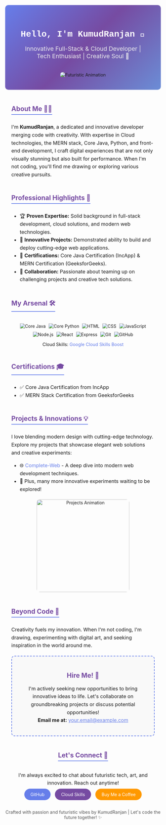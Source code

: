 <!-- Stylish, Job-Oriented & Futuristic GitHub Profile README -->

<!-- Header Section with Gradient & Animation -->
<div align="center" style="background: linear-gradient(135deg, #667eea, #764ba2, #6b8dd6); padding: 40px; border-radius: 10px; margin-bottom: 20px;">
  <h1 style="color: #fff; font-family: 'Courier New', monospace; margin-bottom: 10px;">Hello, I'm KumudRanjan 👋</h1>
  <p style="color: #eee; font-size: 1.2rem;">
    Innovative Full-Stack & Cloud Developer | Tech Enthusiast | Creative Soul 🚀
  </p>
  <img src="https://media.giphy.com/media/MVvZIIEl1UW1OJp0Pl/giphy.gif" alt="Futuristic Animation" style="max-width: 100%; border-radius: 10px; margin-top: 20px;">
</div>

<!-- About Me Section -->
<div style="margin: 0 20px;">
  <h2 style="color: #764ba2; border-bottom: 2px solid #667eea; display: inline-block; padding-bottom: 5px;">About Me 🧑‍💻</h2>
  <p style="font-size: 1rem; line-height: 1.6; margin-top: 10px;">
    I'm <strong>KumudRanjan</strong>, a dedicated and innovative developer merging code with creativity. With expertise in Cloud technologies, the MERN stack, Core Java, Python, and front-end development, I craft digital experiences that are not only visually stunning but also built for performance. When I'm not coding, you'll find me drawing or exploring various creative pursuits.
  </p>
</div>

<!-- Professional Highlights Section -->
<div style="margin: 20px;">
  <h2 style="color: #764ba2; border-bottom: 2px solid #667eea; display: inline-block; padding-bottom: 5px;">Professional Highlights 💼</h2>
  <ul style="font-size: 1rem; line-height: 1.6; margin-top: 10px;">
    <li>🏆 <strong>Proven Expertise:</strong> Solid background in full-stack development, cloud solutions, and modern web technologies.</li>
    <li>🚀 <strong>Innovative Projects:</strong> Demonstrated ability to build and deploy cutting-edge web applications.</li>
    <li>📜 <strong>Certifications:</strong> Core Java Certification (IncApp) & MERN Certification (GeeksforGeeks).</li>
    <li>🤝 <strong>Collaboration:</strong> Passionate about teaming up on challenging projects and creative tech solutions.</li>
  </ul>
</div>

<!-- Tech Skills Section -->
<div style="margin: 20px;">
  <h2 style="color: #764ba2; border-bottom: 2px solid #667eea; display: inline-block; padding-bottom: 5px;">My Arsenal 🛠️</h2>
  <div style="display: flex; flex-wrap: wrap; justify-content: center; margin-top: 15px;">
    <img src="https://img.shields.io/badge/Core%20Java-007396?style=for-the-badge&logo=java&logoColor=white" alt="Core Java" style="margin: 5px;">
    <img src="https://img.shields.io/badge/Core%20Python-3776AB?style=for-the-badge&logo=python&logoColor=white" alt="Core Python" style="margin: 5px;">
    <img src="https://img.shields.io/badge/HTML-000?style=for-the-badge&logo=html5&logoColor=E34F26" alt="HTML" style="margin: 5px;">
    <img src="https://img.shields.io/badge/CSS-1572B6?style=for-the-badge&logo=css3&logoColor=white" alt="CSS" style="margin: 5px;">
    <img src="https://img.shields.io/badge/JavaScript-F7DF1E?style=for-the-badge&logo=javascript&logoColor=black" alt="JavaScript" style="margin: 5px;">
    <img src="https://img.shields.io/badge/Node.js-339933?style=for-the-badge&logo=Node.js&logoColor=white" alt="Node.js" style="margin: 5px;">
    <img src="https://img.shields.io/badge/React-61DAFB?style=for-the-badge&logo=react&logoColor=black" alt="React" style="margin: 5px;">
    <img src="https://img.shields.io/badge/Express-000?style=for-the-badge&logo=express&logoColor=white" alt="Express" style="margin: 5px;">
    <img src="https://img.shields.io/badge/Git-F05032?style=for-the-badge&logo=git&logoColor=white" alt="Git" style="margin: 5px;">
    <img src="https://img.shields.io/badge/GitHub-181717?style=for-the-badge&logo=github&logoColor=white" alt="GitHub" style="margin: 5px;">
  </div>
  <p style="text-align: center; margin-top: 10px; font-size: 0.9rem;">
    Cloud Skills: <a href="https://www.cloudskillsboost.google/public_profiles/f4a36290-bd30-4dc3-aaaa-4e3ee99a213c" style="color: #667eea; text-decoration: none;">Google Cloud Skills Boost</a>
  </p>
</div>

<!-- Certifications Section -->
<div style="margin: 20px;">
  <h2 style="color: #764ba2; border-bottom: 2px solid #667eea; display: inline-block; padding-bottom: 5px;">Certifications 🎓</h2>
  <ul style="font-size: 1rem; line-height: 1.6; margin-top: 10px;">
    <li>✅ Core Java Certification from IncApp</li>
    <li>✅ MERN Stack Certification from GeeksforGeeks</li>
  </ul>
</div>

<!-- Projects & Innovations Section -->
<div style="margin: 20px;">
  <h2 style="color: #764ba2; border-bottom: 2px solid #667eea; display: inline-block; padding-bottom: 5px;">Projects & Innovations 💡</h2>
  <p style="margin-top: 10px; font-size: 1rem; line-height: 1.6;">
    I love blending modern design with cutting-edge technology. Explore my projects that showcase elegant web solutions and creative experiments:
  </p>
  <ul style="font-size: 1rem; line-height: 1.6;">
    <li>🌐 <a href="https://github.com/kumudkode/Complete-Web" style="color: #667eea; text-decoration: none;">Complete-Web</a> - A deep dive into modern web development techniques.</li>
    <li>🚀 Plus, many more innovative experiments waiting to be explored!</li>
  </ul>
  <div align="center" style="margin: 20px 0;">
    <img src="https://media.giphy.com/media/3oEjI6SIIHBdRxXI40/giphy.gif" alt="Projects Animation" width="300" style="border-radius: 10px;">
  </div>
</div>

<!-- Beyond Code / Creative Life Section -->
<div style="margin: 20px;">
  <h2 style="color: #764ba2; border-bottom: 2px solid #667eea; display: inline-block; padding-bottom: 5px;">Beyond Code 🎨</h2>
  <p style="font-size: 1rem; line-height: 1.6; margin-top: 10px;">
    Creativity fuels my innovation. When I'm not coding, I'm drawing, experimenting with digital art, and seeking inspiration in the world around me.
  </p>
</div>

<!-- Recruiter Call-to-Action Section -->
<div style="margin: 20px; border: 2px dashed #667eea; padding: 20px; border-radius: 10px; background-color: #f9f9f9;">
  <h2 style="color: #764ba2; text-align: center;">Hire Me! 💼</h2>
  <p style="font-size: 1rem; line-height: 1.6; text-align: center;">
    I'm actively seeking new opportunities to bring innovative ideas to life. Let's collaborate on groundbreaking projects or discuss potential opportunities! <br>
    <strong>Email me at:</strong> <a href="mailto:your.email@example.com" style="color: #667eea;">your.email@example.com</a>
  </p>
</div>

<!-- Social & Connect Section -->
<div style="margin: 20px; text-align: center;">
  <h2 style="color: #764ba2; border-bottom: 2px solid #667eea; display: inline-block; padding-bottom: 5px;">Let's Connect 🤝</h2>
  <p style="font-size: 1rem; line-height: 1.6; margin: 15px 0;">
    I'm always excited to chat about futuristic tech, art, and innovation. Reach out anytime!
  </p>
  <p>
    <a href="https://github.com/kumudkode" style="background-color: #667eea; color: #fff; padding: 10px 20px; border-radius: 25px; text-decoration: none; margin: 5px;">GitHub</a>
    <a href="https://www.cloudskillsboost.google/public_profiles/f4a36290-bd30-4dc3-aaaa-4e3ee99a213c" style="background-color: #764ba2; color: #fff; padding: 10px 20px; border-radius: 25px; text-decoration: none; margin: 5px;">Cloud Skills</a>
    <a href="https://buymeacoffee.com/kumudkode" style="background-color: #ff9900; color: #fff; padding: 10px 20px; border-radius: 25px; text-decoration: none; margin: 5px;">Buy Me a Coffee</a>
  </p>
</div>

<!-- Footer -->
<div style="margin-top: 40px; text-align: center; font-size: 0.9rem; color: #555;">
  <p>Crafted with passion and futuristic vibes by KumudRanjan | Let's code the future together! ✨</p>
</div>
